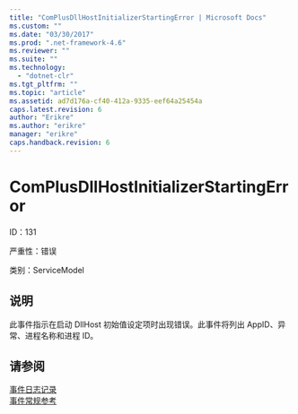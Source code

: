 ```yaml
---
title: "ComPlusDllHostInitializerStartingError | Microsoft Docs"
ms.custom: ""
ms.date: "03/30/2017"
ms.prod: ".net-framework-4.6"
ms.reviewer: ""
ms.suite: ""
ms.technology: 
  - "dotnet-clr"
ms.tgt_pltfrm: ""
ms.topic: "article"
ms.assetid: ad7d176a-cf40-412a-9335-eef64a25454a
caps.latest.revision: 6
author: "Erikre"
ms.author: "erikre"
manager: "erikre"
caps.handback.revision: 6
---
```

# ComPlusDllHostInitializerStartingError
ID：131  
  
 严重性：错误  
  
 类别：ServiceModel  
  
## 说明  
 此事件指示在启动 DllHost 初始值设定项时出现错误。此事件将列出 AppID、异常、进程名称和进程 ID。  
  
## 请参阅  
 [事件日志记录](../../../../../docs/framework/wcf/diagnostics/event-logging/index.md)   
 [事件常规参考](../../../../../docs/framework/wcf/diagnostics/event-logging/events-general-reference.md)